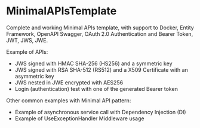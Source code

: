 # MinimalAPIsTemplate
Complete and working Minimal APIs template, with support to Docker, Entity Framework, OpenAPI Swagger, OAuth 2.0 Authentication and Bearer Token, JWT, JWS, JWE.  
  
Example of APIs:  
- JWS signed with HMAC SHA-256 (HS256) and a symmetric key  
- JWS signed with RSA SHA-512 (RS512) and a X509 Certificate with an asymmetric key  
- JWS nested in JWE encrypted with AES256  
- Login (authentication) test with one of the generated Bearer token  

Other common examples with Minimal API pattern: 
- Example of asynchronous service call with Dependency Injection (DI)  
- Example of UseExceptionHandler Middleware usage  
